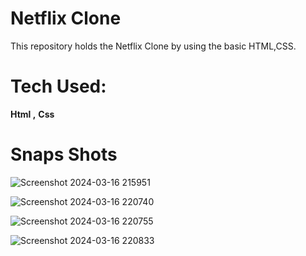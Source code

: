 # Netflix Clone 
This repository holds the Netflix Clone by using the basic HTML,CSS.
# Tech Used:
**Html ,**
**Css**
# Snaps Shots
![Screenshot 2024-03-16 215951](https://github.com/TheDarkWorldProgrammer-0003/Netflix-Clone/assets/143152184/b5687823-0ff8-4540-a35b-9b9af8b008b4)

![Screenshot 2024-03-16 220740](https://github.com/TheDarkWorldProgrammer-0003/Netflix-Clone/assets/143152184/6177cfef-891b-4b4e-aa2c-9ad3698134d4)

![Screenshot 2024-03-16 220755](https://github.com/TheDarkWorldProgrammer-0003/Netflix-Clone/assets/143152184/aa301e79-c824-4393-b966-8c89c9b6912f)

![Screenshot 2024-03-16 220833](https://github.com/TheDarkWorldProgrammer-0003/Netflix-Clone/assets/143152184/92208e4a-9f31-4346-bf28-1c15826dd23d)




